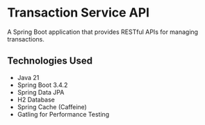 # Transaction Service API

A Spring Boot application that provides RESTful APIs for managing transactions.

## Technologies Used

- Java 21
- Spring Boot 3.4.2
- Spring Data JPA
- H2 Database
- Spring Cache (Caffeine)
- Gatling for Performance Testing
